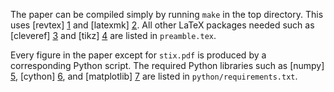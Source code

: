 The paper can be compiled simply by running `make` in the top directory. This
uses [revtex] [1] and [latexmk] [2]. All other LaTeX packages needed such as
[cleveref] [3] and [tikz] [4] are listed in `preamble.tex`.

Every figure in the paper except for `stix.pdf` is produced by a corresponding
Python script. The required Python libraries such as [numpy] [5], [cython] [6],
and [matplotlib] [7] are listed in `python/requirements.txt`.

[1]: https://journals.aps.org/revtex  "REVTeX"
[2]: http://www.ctan.org/pkg/latexmk/ "latexmk"
[3]: http://www.ctan.org/pkg/cleveref "cleveref"
[4]: http://www.texample.net/tikz/    "TikZ"
[5]: http://www.numpy.org/            "NumPy"
[6]: http://cython.org/               "Cython"
[7]: http://matplotlib.org/           "matplotlib"
